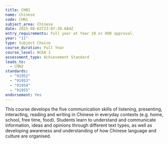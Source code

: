```yaml
---
title: CHN1
name: Chinese
code: CHN1
subject_area: Chinese
date: 2025-08-02T23:07:20.684Z
entry_requirements: Full year at Year 10 or HOD approval.
year: "11"
type: Subject Choice
course_duration: Full Year
course_level: NCEA 1
assessment_type: Achievement Standard
leads_to:
  - CHN2
standards:
  - "91952"
  - "91953"
  - "91954"
  - "91955"
endorsement: Yes
---
```

This course develops the five communication skills of listening, presenting, interacting, reading and writing in Chinese in everyday contexts (e.g. home, school, free time, food). Students learn to understand and communicate information, ideas and opinions through different text types, as well as developing awareness and understanding of how Chinese language and culture are organised.
